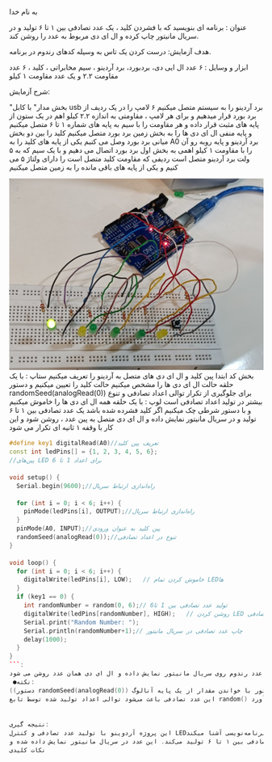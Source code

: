 به نام خدا

عنوان : برنامه ای بنویسید که با فشردن کلید ، یک عدد تصادفی بین ۱ تا ۶ تولید و در سریال مانیتور چاپ کرده و ال ای دی مربوط به عدد را روشن کند.

هدف آزمایش: درست کردن یک تاس به وسیله کدهای رندوم در برنامه.

ابزار و وسایل : ۶ عدد ال ایی دی، بردبورد، برد آردینو ، سیم مخابراتی ، کلید ، ۶ عدد مقاومت ۲.۲ و یک عدد مقاومت ۱ کیلو

شرح آزمایش: 

"بخش مدار"
با کابل usb برد آردینو را به سیستم متصل میکنیم
۶ لامپ را در یک ردیف از برد بورد قرار میدهیم و برای هر لامپ ، مقاومتی به اندازه ۲.۲ کیلو اهم در یک ستون از پایه های مثبت قرار داده و  هر مقاومت را با سیم به پایه های شماره ۱ تا ۶ متصل میکنیم
و پایه منفی ال ای دی ها را به بخش زمین برد بورد متصل میکنیم
کلید را بین دو بخش میانی برد بورد وصل می کنیم 
یکی از پایه های کلید را به A0  برد آردینو و پایه روبه رو آن را با مقاومت ۱ کیلو اهمی به بخش اول برد بورد اتصال می دهیم و با یک سیم که به ۵ ولت برد آردینو متصل است ردیفی که مقاومت کلید متصل است را دارای ولتاژ ۵ می کنیم
و یکی از پایه های باقی مانده را به زمین متصل میکنیم

![code](./photo_2024-10-27_03-25-36.jpg)  
بخش کد
ابتدا پین کلید و ال ای دی های متصل به آردینو را تعریف میکنیم
ستاپ : با یک حلقه حالت ال ای دی ها را مشخص میکنیم
حالت کلید را تعیین میکنیم
و دستور
randomSeed(analogRead(0))
 برای جلوگیری از تکرار توالی اعداد تصادفی و تنوع بیشتر در تولید اعداد تصادفی است
لوپ : با یک حلقه همه ال ای دی ها را خاموش میکنیم و با دستور شرطی چک میکنیم اگر کلید فشرده شده باشد یک عدد تصادفی بین ۱ تا ۶ تولید و در سریال مانیتور نمایش داده و ال ای دی متصل به پین عدد ، روشن شود 
و این کار با وقفه ۱ ثانیه ای تکرار می شود
```cpp
#define key1 digitalRead(A0)//تعریف پین کلید
const int ledPins[] = {1, 2, 3, 4, 5, 6};
//پین‌های LED برای اعداد 1 تا 6

void setup() {
  Serial.begin(9600);//راه‌اندازی ارتباط سریال

  for (int i = 0; i < 6; i++) {
    pinMode(ledPins[i], OUTPUT);//راه‌اندازی ارتباط سریال
  }
  pinMode(A0, INPUT);//پین کلید به عنوان ورودی
  randomSeed(analogRead(0));//تنوع در اعداد تصادفی
}

void loop() {
  for (int i = 0; i < 6; i++) {
    digitalWrite(ledPins[i], LOW);   // خاموش کردن تمام LEDها
  }
  if (key1 == 0) {
    int randomNumber = random(0, 6);// تولید عدد تصادفی بین 1 تا6
    digitalWrite(ledPins[randomNumber], HIGH);   // روشن کردن LED مربوط به عدد تصادفی
    Serial.print("Random Number: ");
    Serial.println(randomNumber+1);// چاپ عدد تصادفی در سریال مانیتور
    delay(1000);
  }
}
```:
پس از آپلود و باز کردن سریال مانیتور خواهیم دید که با فشردن کلید عدد رندوم روی سریال مانیتور نمایش داده و ال ای دی همان عدد روشن می شود.
 ●نکته:
((دستور randomSeed(analogRead(0)) در آردوینو برای تنظیم مقدار اولیه تولیدکننده اعداد تصادفی استفاده می‌شود. این دستور با خواندن مقدار از یک پایه آنالوگ (در اینجا پایه A0) که معمولاً به یک سنسور یا پین بدون اتصال متصل است، یک عدد تصادفی به عنوان «بذر» (seed) تولید می‌کند.
این عدد تصادفی باعث می‌شود توالی اعداد تولید شده توسط تابع random() در هر بار اجرای برنامه متفاوت باشد، زیرا مقدار خوانده شده از پین آنالوگ به طور طبیعی نویز الکتریکی را شامل می‌شود. این کار به جلوگیری از تکرار توالی اعداد تصادفی کمک می‌کند و تنوع بیشتری را در تولید اعداد تصادفی فراهم می‌آورد.))


نتیجه گیری: 
این پروژه آردوینو با تولید عدد تصادفی و کنترل LED‌ها، به ما امکان می‌دهد تا با مفاهیم پایه‌ای برنامه‌نویسی آشنا میکند.
این آزمایش، با استفاده از آردوینو و یک کلید، برنامه‌ای طراحی شد که با فشردن کلید، یک عدد تصادفی بین ۱ تا ۶ تولید می‌کند. این عدد در سریال مانیتور نمایش داده شده و LED مربوط به آن عدد روشن می‌شود.
نکات کلیدی